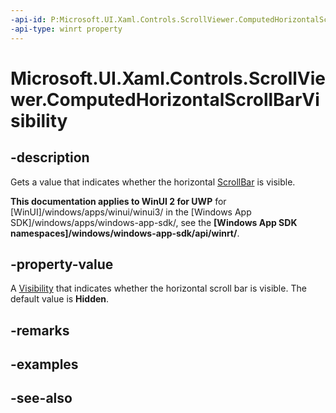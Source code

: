 ```yaml
---
-api-id: P:Microsoft.UI.Xaml.Controls.ScrollViewer.ComputedHorizontalScrollBarVisibility
-api-type: winrt property
---
```


<!-- Property syntax
public Windows.UI.Xaml.Visibility ComputedHorizontalScrollBarVisibility { get; }
-->

# Microsoft.UI.Xaml.Controls.ScrollViewer.ComputedHorizontalScrollBarVisibility

## -description
Gets a value that indicates whether the horizontal [ScrollBar](../microsoft.ui.xaml.controls.primitives/scrollbar.md) is visible.

**This documentation applies to WinUI 2 for UWP** for [WinUI]/windows/apps/winui/winui3/ in the [Windows App SDK]/windows/apps/windows-app-sdk/, see the **[Windows App SDK namespaces]/windows/windows-app-sdk/api/winrt/**.

## -property-value
A [Visibility](../microsoft.ui.xaml/visibility.md) that indicates whether the horizontal scroll bar is visible. The default value is **Hidden**.

## -remarks

## -examples

## -see-also

